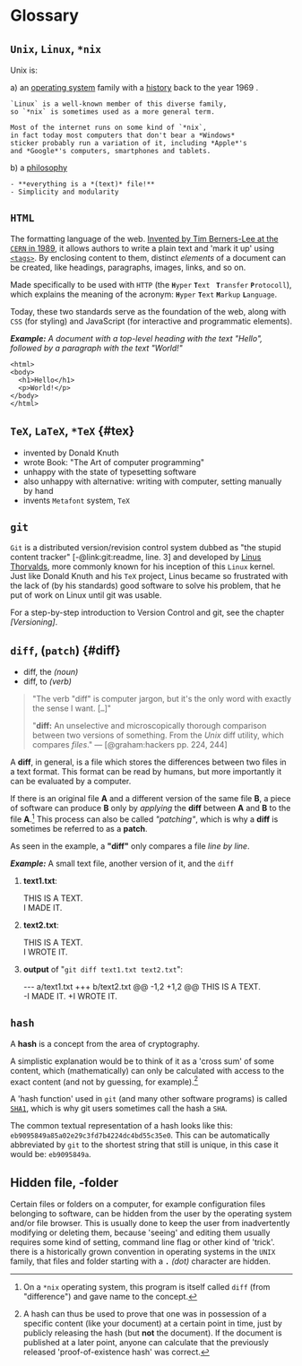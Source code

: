 # Glossary

## `Unix`, `Linux`, `*nix`

Unix is:

a) an [operating system][os] family with a [history] back to the year 1969 .

    `Linux` is a well-known member of this diverse family, 
    so `*nix` is sometimes used as a more general term.
    
    Most of the internet runs on some kind of `*nix`, 
    in fact today most computers that don't bear a *Windows* 
    sticker probably run a variation of it, including *Apple*'s 
    and *Google*'s computers, smartphones and tablets.

[os]: https://en.wikipedia.org/wiki/Operating_system
[history]: https://en.wikipedia.org/wiki/Unix

b) a [philosophy](https://en.wikipedia.org/wiki/Unix_philosophy)

    - **everything is a *(text)* file!**
    - Simplicity and modularity


## `HTML`

The formatting language of the web.
[Invented by Tim Berners-Lee at the `CERN` in 1989](http://www.w3.org/History/1989/proposal.html), 
it allows authors to write a plain text and 'mark it up' using [`<tags>`](http://www.w3.org/History/19921103-hypertext/hypertext/WWW/MarkUp/Tags.html). 
By enclosing content to them, distinct *elements* of a document can be created, like headings, paragraphs, images, links, and so on.
  
Made specifically to be used with `HTTP` (the **`H`**`yper` **`T`**`ext ` **`T`**`ransfer` **`P`**`rotocoll`), which explains the meaning of the acronym: **`H`**`yper` **`T`**`ext` **`M`**`arkup` **`L`**`anguage`.

Today, these two standards serve as the foundation of the web, along with `CSS` (for styling) and JavaScript (for interactive and programmatic elements).

***Example:** 
A document with a top-level heading with the text "Hello", followed by a paragraph with the text "World!"*

```
<html>
<body>
  <h1>Hello</h1>
  <p>World!</p>
</body>
</html>
```


## `TeX`, `LaTeX`, `*TeX` {#tex}

- invented by Donald Knuth
- wrote Book: "The Art of computer programming"
- unhappy with the state of typesetting software
- also unhappy with alternative: writing with computer, setting manually by hand
- invents `Metafont` system, `TeX`


## `git`

`Git` is a distributed version/revision control system dubbed as "the stupid content tracker" [-@link:git:readme, line. 3] and developed by [Linus Thorvalds](https://en.wikipedia.org/wiki/Linus_Torvalds), more commonly known for his inception of this `Linux` kernel.
Just like Donald Knuth and his `TeX` project, Linus became so frustrated with the lack of (by his standards) good software to solve his problem, 
that he put of work on Linux until git was usable.

For a step-by-step introduction to Version Control and git, see the chapter *[Versioning]*.



## `diff`, (`patch`) {#diff}

- diff, the *(noun)*
- diff, to *(verb)*

> "The verb "diff" is computer jargon, but it's the only word with exactly the sense I want. [`…`]"
> 
> "**diff:** An unselective and microscopically thorough comparison between two versions of something.
>  From the *Unix* diff utility, which compares *files*." — [@graham:hackers pp. 224, 244]

A **diff**, in general, is a file which stores the differences between two files in a text format. This format can be read by humans, but more importantly it can be evaluated by a computer. 

If there is an original file **A** and a different version of the same file **B**, a piece of software can produce **B** only by *applying* the **diff** between **A** and **B** to the file **A**.[^fn-diff] 
This process can also be called *"patching"*, which is why a **diff** is sometimes be referred to as a **patch**. 

As seen in the example, a **"diff"** only compares a file *line by line*.


***Example:*** 
A small text file, another version of it, and the `diff`

1.   **text1.txt**:

        THIS IS A TEXT.  
        I MADE IT.

2.   **text2.txt**:

        THIS IS A TEXT.  
        I WROTE IT.

3.   **output** of "`git diff text1.txt text2.txt`":

        --- a/text1.txt
        +++ b/text2.txt
        @@ -1,2 +1,2 @@
         THIS IS A TEXT.  
        -I MADE IT.
        +I WROTE IT.


[^fn-diff]: On a `*nix` operating system, this program is itself called `diff` (from "difference") and gave name to the concept.


## `hash`

A **hash** is a concept from the area of cryptography. 

A simplistic explanation would be to think of it as a 
'cross sum' of some content, 
which (mathematically) can only be calculated with access to the exact content (and not by guessing, for example).[^fn-hash] 

A 'hash function' used in `git` (and many other software programs) is called [`SHA1`](https://en.wikipedia.org/wiki/Sha1), which is why git users sometimes call the hash a `SHA`. 

The common textual representation of a hash looks like this: `eb9095849a85a02e29c3fd7b4224dc4bd55c35e0`. 
This can be automatically abbreviated by `git` to the shortest string that still is unique, in this case it would be: `eb9095849a`.

[^fn-hash]: A hash can thus be used to prove that one was in possession of a specific content (like your document) at a certain point in time, just by publicly releasing the hash (but **not** the document). If the document is published at a later point, anyone can calculate that the previously released 'proof-of-existence hash' was correct.


## Hidden file, -folder

Certain files or folders on a computer, 
for example configuration files belonging to software, 
can be hidden from the user by the operating system and/or file browser.
This is usually done to keep the user from inadvertently modifying or deleting them, because 'seeing' and editing them usually requires some kind of setting, command line flag or other kind of 'trick'.
there is a historically grown convention in operating systems in the `UNIX` family, that files and folder starting with a **`.`** *(dot)* character are hidden.


